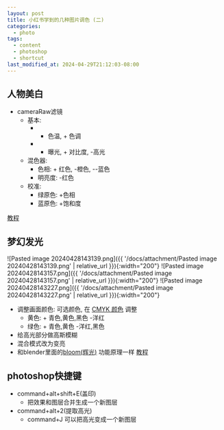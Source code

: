 ```yaml
---
layout: post
title: 小红书学到的几种图片调色 (二)
categories:
  - photo
tags:
  - content
  - photoshop
  - shortcut
last_modified_at: 2024-04-29T21:12:03-08:00
---
```

## 人物美白

- cameraRaw滤镜
	- 基本: 
		- - 色温, + 色调
		- + 曝光, + 对比度, -高光
	- 混色器: 
		- 色相: + 红色, -橙色, --蓝色
		- 明亮度: -红色
	- 校准:
		- 绿原色: +色相
		- 蓝原色: +饱和度

[教程](https://www.xiaohongshu.com/explore/661ab1fb000000000401bfe2)

## 梦幻发光

![Pasted image 20240428143139.png]({{ '/docs/attachment/Pasted image 20240428143139.png' | relative_url }}){:width="200"} ![Pasted image 20240428143157.png]({{ '/docs/attachment/Pasted image 20240428143157.png' | relative_url }}){:width="200"} ![Pasted image 20240428143227.png]({{ '/docs/attachment/Pasted image 20240428143227.png' | relative_url }}){:width="200"} 
- 调整画面颜色: 可选颜色, 在 [CMYK 颜色](https://en.wikipedia.org/wiki/CMYK_color_model) 调整
	- 黄色: + 青色,黄色,黑色  -洋红
	- 绿色: + 青色,黄色  -洋红,黑色
- 给高光部分做高斯模糊
- 混合模式改为变亮
- 和blender里面的[bloom(辉光)](https://docs.blender.org/manual/en/latest/render/eevee/render_settings/bloom.html) 功能原理一样
[教程](https://www.xiaohongshu.com/explore/660fbca9000000001a014c53) 




## photoshop快捷键

- command+alt+shift+E(盖印)
	- 把效果和图层合并生成一个新图层
- command+alt+2(提取高光)
	- command+J 可以把高光变成一个新图层